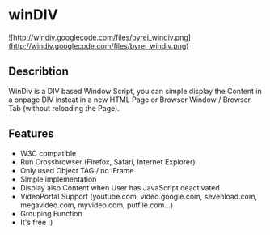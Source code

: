 # winDIV #

![http://windiv.googlecode.com/files/byrei_windiv.png](http://windiv.googlecode.com/files/byrei_windiv.png)

## Describtion ##
WinDiv is a DIV based Window Script, you can simple display the Content in a onpage DIV insteat in a new HTML Page or Browser Window / Browser Tab (without reloading the Page).

## Features ##
  * W3C compatible
  * Run Crossbrowser (Firefox, Safari, Internet Explorer)
  * Only used Object TAG / no IFrame
  * Simple implementation
  * Display also Content when User has JavaScript deactivated
  * VideoPortal Support (youtube.com, video.google.com, sevenload.com, megavideo.com, myvideo.com, putfile.com...)
  * Grouping Function
  * It's free ;)